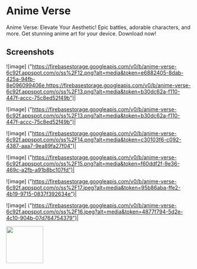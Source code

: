 
# Anime Verse

Anime Verse: Elevate Your Aesthetic! Epic battles, adorable characters, and more. Get stunning anime art for your device. Download now!




## Screenshots

![image] ("https://firebasestorage.googleapis.com/v0/b/anime-verse-6c92f.appspot.com/o/ss%2F12.png?alt=media&token=e6882405-8dab-425a-94fb-8e096099406e,https://firebasestorage.googleapis.com/v0/b/anime-verse-6c92f.appspot.com/o/ss%2F13.png?alt=media&token=b30dc62a-f110-447f-accc-75c8ed52f49b")|
  
![image] ("https://firebasestorage.googleapis.com/v0/b/anime-verse-6c92f.appspot.com/o/ss%2F13.png?alt=media&token=b30dc62a-f110-447f-accc-75c8ed52f49b")|
  
![image] ("https://firebasestorage.googleapis.com/v0/b/anime-verse-6c92f.appspot.com/o/ss%2F14.png?alt=media&token=c30103f6-c092-4387-aaa7-9ea89fa27f04")|
 
![image] ("https://firebasestorage.googleapis.com/v0/b/anime-verse-6c92f.appspot.com/o/ss%2F15.png?alt=media&token=f60ddf2f-9e36-469c-a2fb-a91b8bc107fd")|

![image] ("https://firebasestorage.googleapis.com/v0/b/anime-verse-6c92f.appspot.com/o/ss%2F17.jpeg?alt=media&token=95b86aba-ffe2-4b19-9715-0837f392634e")|

![image] ("https://firebasestorage.googleapis.com/v0/b/anime-verse-6c92f.appspot.com/o/ss%2F16.jpeg?alt=media&token=4877f794-5d2e-4c10-904b-07d764754379")|
  
<img width=100 height=100 src="https://firebasestorage.googleapis.com/v0/b/anime-verse-6c92f.appspot.com/o/ss%2Fplay_store_512.png?alt=media&token=ffbe8d43-94c2-4439-9583-5c7d0c78b4bf" href="https://www.youtube.com/">

